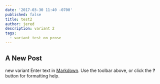 ```yaml
---
date: '2017-03-30 11:40 -0700'
published: false
title: test2
author: jered
description: variant 2
tags:
  - variant test on prose
---
```

## A New Post
new variant
Enter text in [Markdown](http://daringfireball.net/projects/markdown/). Use the toolbar above, or click the **?** button for formatting help.
